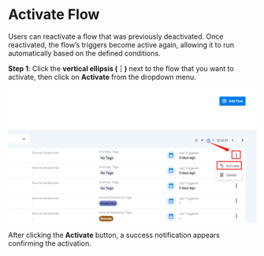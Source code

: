 # Activate Flow

Users can reactivate a flow that was previously deactivated. Once reactivated, the flow’s triggers become active again, allowing it to run automatically based on the defined conditions.

**Step 1**: Click the **vertical ellipsis (⋮)** next to the flow that you want to activate, then click on **Activate** from the dropdown menu.

![activate](.././assets/flows/activate-flow-light.png)

After clicking the **Activate** button, a success notification appears confirming the activation.
